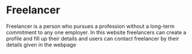# Freelancer
Freelancer is a person who pursues a profession without a long-term commitment
to any one employer. In this website freelancers can create a profile and fill up
their details and users can contact freelancer by their details given in the
webpage
